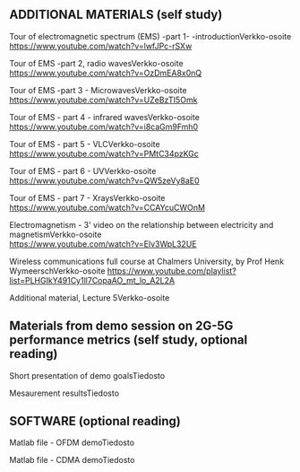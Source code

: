 ## ADDITIONAL MATERIALS (self study)

Tour of electromagnetic spectrum (EMS) -part 1- -introductionVerkko-osoite  
https://www.youtube.com/watch?v=lwfJPc-rSXw

Tour of EMS -part 2, radio wavesVerkko-osoite  
https://www.youtube.com/watch?v=OzDmEA8x0nQ

Tour of EMS -part 3 - MicrowavesVerkko-osoite  
https://www.youtube.com/watch?v=UZeBzTI5Omk

Tour of EMS - part 4 - infrared wavesVerkko-osoite  
https://www.youtube.com/watch?v=i8caGm9Fmh0

Tour of EMS - part 5 - VLCVerkko-osoite  
https://www.youtube.com/watch?v=PMtC34pzKGc

Tour of EMS - part 6 - UVVerkko-osoite  
https://www.youtube.com/watch?v=QW5zeVy8aE0

Tour of EMS - part 7 - XraysVerkko-osoite  
https://www.youtube.com/watch?v=CCAYcuCWOnM

Electromagnetism - 3' video on the relationship between electricity and magnetismVerkko-osoite    
https://www.youtube.com/watch?v=Elv3WpL32UE


Wireless communications full course at Chalmers University, by Prof Henk WymeerschVerkko-osoite
https://www.youtube.com/playlist?list=PLHGIkY491Cy1ll7CopaAO_mt_lo_A2L2A

Additional material, Lecture 5Verkko-osoite

## Materials from demo session on 2G-5G performance metrics (self study, optional reading)  

Short presentation of demo goalsTiedosto

Mesaurement resultsTiedosto


## SOFTWARE (optional reading)

Matlab file - OFDM demoTiedosto

Matlab file - CDMA demoTiedosto 
